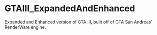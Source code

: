 # GTAIII_ExpandedAndEnhanced
Expanded and Enhanced version of GTA III, built off of GTA San Andreas' RenderWare engine.
